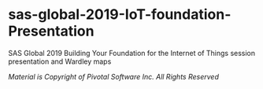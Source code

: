 # sas-global-2019-IoT-foundation-Presentation
SAS Global 2019 Building Your Foundation for the Internet of Things session presentation and Wardley maps

_Material is Copyright of Pivotal Software Inc. All Rights Reserved_
